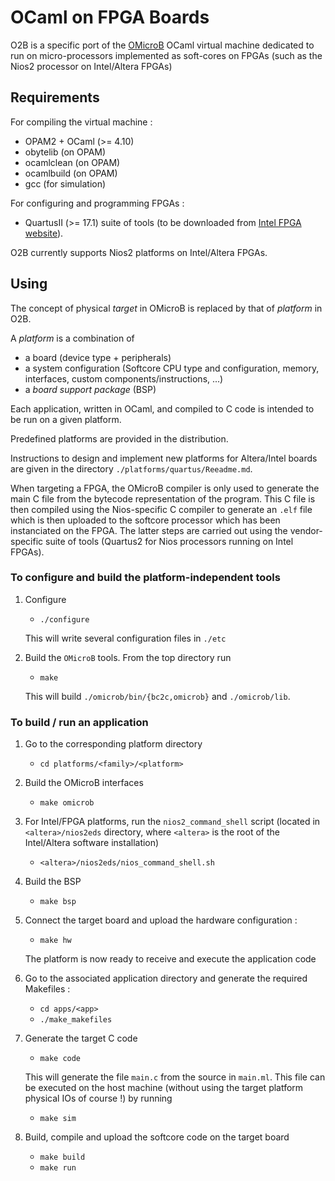 # OCaml on FPGA Boards

O2B is a specific port of the [OMicroB](https://github.com/stevenvar/omicrob) OCaml virtual machine
dedicated to run on micro-processors implemented as soft-cores on FPGAs (such as the Nios2 processor
on Intel/Altera FPGAs)

## Requirements

For compiling the virtual machine :

- OPAM2 + OCaml (>= 4.10) 
- obytelib (on OPAM)
- ocamlclean (on OPAM)
- ocamlbuild (on OPAM)
- gcc (for simulation)

For configuring and programming FPGAs :

- QuartusII (>= 17.1) suite of tools (to be downloaded from [Intel FPGA website](https://fpgasoftware.intel.com)). 

O2B currently supports Nios2 platforms on Intel/Altera FPGAs.

## Using 

The concept of physical _target_ in OMicroB is replaced by that of _platform_ in O2B.

A _platform_ is a combination of 
- a board (device type + peripherals)
- a system configuration (Softcore CPU type and configuration, memory, interfaces, custom components/instructions, ...)
- a _board support package_ (BSP)

Each application, written in OCaml, and compiled to C code is intended to be run on a given
platform.

Predefined platforms are provided in the distribution.

Instructions to design and implement new platforms for Altera/Intel boards are given in the
directory `./platforms/quartus/Reeadme.md`.

When targeting a FPGA, the OMicroB compiler is only used to generate the main C file from the
bytecode representation of the program. This C file is then compiled using the Nios-specific C
compiler to generate an `.elf` file which is then uploaded to the softcore processor which has been
instanciated on the FPGA. The latter steps are carried out using the vendor-specific suite of tools
(Quartus2 for Nios processors running on Intel FPGAs).

### To configure and build the platform-independent tools

1. Configure 

   - `./configure`

   This will write several configuration files in `./etc`
   
2. Build the `OMicroB` tools. From the top directory run

   - `make`

   This will build `./omicrob/bin/{bc2c,omicrob}`  and `./omicrob/lib`.
   
### To build / run an application

1. Go to the corresponding platform directory

   - `cd platforms/<family>/<platform>`

2. Build the OMicroB interfaces
   
   - `make omicrob`

3. For Intel/FPGA platforms, run the `nios2_command_shell` script (located
   in `<altera>/nios2eds` directory, where `<altera>` is the root of the Intel/Altera software
   installation)

   - `<altera>/nios2eds/nios_command_shell.sh`

4. Build the BSP

   - `make bsp` 
   
4. Connect the target board and upload the hardware configuration :

   - `make hw` 

   The platform is now ready to receive and execute the application code
   
5. Go to the associated application directory and generate the required Makefiles :

   - `cd apps/<app>` 
   - `./make_makefiles`
   
6. Generate the target C code

   - `make code`

   This will generate the file `main.c` from the source in `main.ml`. 
   This file can be executed on the host machine (without using the target platform physical IOs of
   course !) by running
   
   - `make sim`
   
7. Build, compile and upload the softcore code on the target board

   - `make build`
   - `make run`

